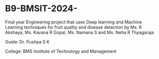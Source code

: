 # B9-BMSIT-2024-
Final year Engineering project that uses Deep learning and Machine Learning techniques for fruit quality and disease detection by Ms. K Akshaya, Ms. Kavana R Gopal, Ms. Namana S and Ms. Neha R Thyagaraja

Guide: Dr. Pushpa S K

College: BMS Institute of Technology and Management
